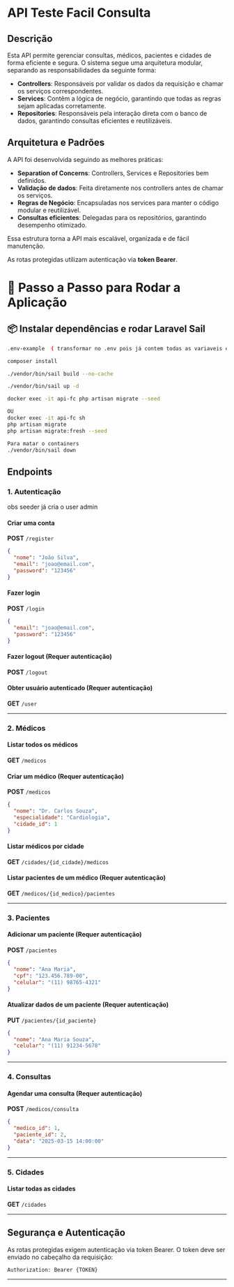 # API Teste Facil Consulta

## Descrição
Esta API permite gerenciar consultas, médicos, pacientes e cidades de forma eficiente e segura.
O sistema segue uma arquitetura modular, separando as responsabilidades da seguinte forma:

- **Controllers**: Responsáveis por validar os dados da requisição e chamar os serviços correspondentes.
- **Services**: Contêm a lógica de negócio, garantindo que todas as regras sejam aplicadas corretamente.
- **Repositories**: Responsáveis pela interação direta com o banco de dados, garantindo consultas eficientes e reutilizáveis.

## Arquitetura e Padrões
A API foi desenvolvida seguindo as melhores práticas:
- **Separation of Concerns**: Controllers, Services e Repositories bem definidos.
- **Validação de dados**: Feita diretamente nos controllers antes de chamar os serviços.
- **Regras de Negócio**: Encapsuladas nos services para manter o código modular e reutilizável.
- **Consultas eficientes**: Delegadas para os repositórios, garantindo desempenho otimizado.

Essa estrutura torna a API mais escalável, organizada e de fácil manutenção.

As rotas protegidas utilizam autenticação via **token Bearer**.

# 🚀 Passo a Passo para Rodar a Aplicação

## 📦 Instalar dependências e rodar Laravel Sail
```sh
.env-example  ( transformar no .env pois já contem todas as variaveis e configuraçoes )

composer install

./vendor/bin/sail build --no-cache

./vendor/bin/sail up -d

docker exec -it api-fc php artisan migrate --seed

OU 
docker exec -it api-fc sh 
php artisan migrate
php artisan migrate:fresh --seed

Para matar o containers 
./vendor/bin/sail down

```

## Endpoints

### 1. Autenticação

obs seeder já cria o user admin

#### Criar uma conta
**POST** `/register`
```json
{
  "nome": "João Silva",
  "email": "joao@email.com",
  "password": "123456"
}
```
#### Fazer login
**POST** `/login`
```json
{
  "email": "joao@email.com",
  "password": "123456"
}
```

#### Fazer logout (Requer autenticação)
**POST** `/logout`

#### Obter usuário autenticado (Requer autenticação)
**GET** `/user`

---

### 2. Médicos

#### Listar todos os médicos
**GET** `/medicos`

#### Criar um médico (Requer autenticação)
**POST** `/medicos`
```json
{
  "nome": "Dr. Carlos Souza",
  "especialidade": "Cardiologia",
  "cidade_id": 1
}
```

#### Listar médicos por cidade
**GET** `/cidades/{id_cidade}/medicos`

#### Listar pacientes de um médico (Requer autenticação)
**GET** `/medicos/{id_medico}/pacientes`

---

### 3. Pacientes

#### Adicionar um paciente (Requer autenticação)
**POST** `/pacientes`
```json
{
  "nome": "Ana Maria",
  "cpf": "123.456.789-00",
  "celular": "(11) 98765-4321"
}
```

#### Atualizar dados de um paciente (Requer autenticação)
**PUT** `/pacientes/{id_paciente}`
```json
{
  "nome": "Ana Maria Souza",
  "celular": "(11) 91234-5678"
}
```

---

### 4. Consultas

#### Agendar uma consulta (Requer autenticação)
**POST** `/medicos/consulta`
```json
{
  "medico_id": 1,
  "paciente_id": 2,
  "data": "2025-03-15 14:00:00"
}
```

---

### 5. Cidades

#### Listar todas as cidades
**GET** `/cidades`

---

## Segurança e Autenticação
As rotas protegidas exigem autenticação via token Bearer. O token deve ser enviado no cabeçalho da requisição:
```
Authorization: Bearer {TOKEN}
```

---



